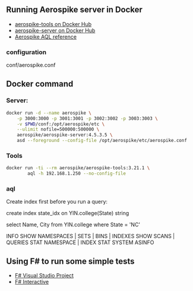 ## Running Aerospike server in Docker

*  [aerospike-tools on Docker Hub](https://hub.docker.com/r/aerospike/aerospike-tools)
*  [aerospike-server on Docker Hub](https://hub.docker.com/r/aerospike/aerospike-server)
*  [Aerospike AQL reference](https://www.aerospike.com/docs/tools/aql/)

### configuration 

conf/aerospike.conf

## Docker command
### Server: 
```bash
docker run -d --name aerospike \
	-p 3000:3000 -p 3001:3001 -p 3002:3002 -p 3003:3003 \
	-v $PWD/conf:/opt/aerospike/etc \
	--ulimit nofile=500000:500000 \
	aerospike/aerospike-server:4.5.3.5 \
	asd --foreground --config-file /opt/aerospike/etc/aerospike.conf

```

### Tools

```bash
docker run -ti --rm aerospike/aerospike-tools:3.21.1 \
        aql -h 192.168.1.250 --no-config-file
```

### aql 

Create index first before you run a query:

create index state_idx on YIN.college(State) string

select Name, City from YIN.college where State = 'NC'
 
 INFO
      SHOW NAMESPACES | SETS | BINS | INDEXES
      SHOW SCANS | QUERIES
      STAT NAMESPACE <ns> | INDEX <ns> <indexname>
      STAT SYSTEM
      ASINFO <ASInfoCommand>
      
## Using F# to run some simple tests

* [F# Visual Studio Project](./ftest)
* [F# Interactive](./fsharp)
